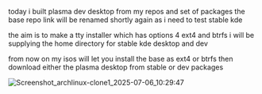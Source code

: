 today i built plasma dev desktop from my repos and set of packages the base repo link will be renamed shortly again as i need to test stable kde  

the aim is to make a tty installer which has options 4 ext4 and btrfs i will be supplying the home directory for stable kde desktop and dev

from now on my isos will let you install the base as ext4 or btrfs then download either the plasma desktop from stable or dev packages

![Screenshot_archlinux-clone1_2025-07-06_10:29:47](https://github.com/user-attachments/assets/473b8316-6df0-4d40-8dc3-b84098a4a829)
